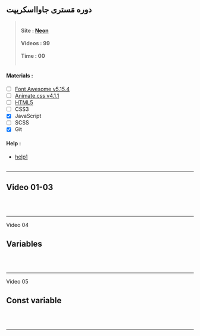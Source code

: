 
## **دوره مَستری جاوااسکریپت**

> <br> **Site :  [Neon](http://neonlearn.ir/course/master-js-toturial "neonlearn.ir")**
<br> <br> **Videos : 99**
<br> <br> **Time : 00** 
<br> <br>


#### **Materials :**
- [ ] [Font Awesome v5.15.4](https://fontawesome.com/ "fontawesome.com")
- [ ] [Animate.css v4.1.1](https://animate.style/ "animate.style")
- [ ] [HTML5](https://www.w3schools.com/html/html5_semantic_elements.asp "HTML5 Semantic Elements")
- [ ] CSS3
- [x] JavaScript
- [ ] SCSS
- [x] Git

#### **Help :**
* [help1](http://microsoft.com/ "help1")
<br><br>

---
## Video 01-03

<br><br>

---
Video 04
## Variables

<br><br>

---
Video 05
## Const variable

<br><br>

---